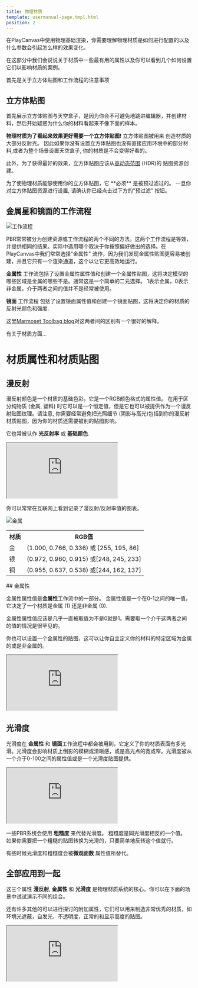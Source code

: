 ```yaml
---
title: 物理材质
template: usermanual-page.tmpl.html
position: 2
---
```


在PlayCanvas中使用物理基础渲染，你需要理解物理材质是如何进行配置的以及什么参数会引起怎么样的效果变化。

在这部分中我们会说说关于材质中一些最有用的属性以及你可以看到几个如何设置它们以影响材质的案例。

首先是关于立方体贴图和工作流程的注意事项

## 立方体贴图

首先展示立方体贴图与天空盒子，是因为你会不可避免地跳进编辑器，并创建材料，然后开始疑惑为什么你的材料看起来不像下面的样本。

**物理材质为了看起来效果更好需要一个立方体贴图!** 立方体贴图被用来 创造材质的大部分反射光。 因此如果你没有设置立方体贴图也没有直接应用环境中的部分材料,或者为整个场景设置天空盒子, 你的材质是不会变得好看的。

此外，为了获得最好的效果，立方体贴图应该从[高动态范围][2] (HDR)的 贴图资源创建。

<div class="alert-info">为了使物理材质能够使用你的立方体贴图，它 **必须** 是被预过滤过的。 一旦你对立方体贴图资源进行设置, 请确认你已经点击过下方的"预过滤" 按钮。
</div>

## 金属星和镜面的工作流程

![工作流程][4]

PBR常常被分为创建资源或工作流程的两个不同的方法。这两个工作流程是等效，并提供相同的结果。实际中选用哪个取决于你按照偏好做出的选择。在PlayCanvas中我们常常选择"金属性" 流作，因为我们发现金属性贴图更容易被创建，并且它只有一个渲染通道，这个以让它更高效地运行。

 **金属性** 工作流包括了设置金属性属性值和创建一个金属性贴图，这将决定模型的哪些区域是金属的哪些不是。通常这是一个简单的二元选择。 1表示金属，0表示非金属。介于两者之间的值并不是经常被使用。

 **镜面** 工作流程 包括了设置镜面属性值和创建一个镜面贴图，这将决定你的材质的反射光颜色和强度.

这里[Marmoset Toolbag blog][5]对这两者间的区别有一个很好的解释。

有关于材质方面...

# 材质属性和材质贴图

## 漫反射

漫反射颜色是一个材质的基础色彩。它是一个RGB颜色格式的属性值。 在用于区分纯物质 (金属, 塑料) 时它可以是一个恒定值，但是它也可以被提供作为一个漫反射贴图纹理。请注意, 你需要经常避免把光照细节 (阴影与高光)包括到你的漫反射材质贴图，因为你的材质还需要被别的贴图影响。

它也常被认作 **光反射率** 或 **基础颜色**.

<iframe src="http://playcanv.as/p/Q28EwTwQ?color"></iframe>

你可以常常在互联网上看到记录了漫反射/反射率值的图表。

![金属][3]

<table class="centered">
  <tr>
  <th>材质</th><th>RGB值</th>
  </tr>
  <tr>
  <td>金</td><td>(1.000, 0.766, 0.336) 或 [255, 195, 86]</td>
  </tr>
  <tr>
  <td>银</td><td>(0.972, 0.960, 0.915) 或[248, 245, 233]</td>
  </tr>
  <tr>
  <td>铜</td><td>(0.955, 0.637, 0.538) 或[244, 162, 137]</td>
  </tr>
</table>

## 金属性

金属性属性值是**金属性**工作流中的一部分。 金属性值是一个在0-1之间的唯一值，它决定了一个材质是金属 (1) 还是非金属 (0).

<div class="alert-info">
金属性属性值应该是几乎一直被取值为不是0就是1。需要取一个介于这两者之间的值的情况是很罕见的。
</div>

你也可以设置一个金属性的贴图，这可以让你自主定义你的材料的特定区域为金属的或是非金属的。

<iframe src="http://playcanv.as/p/Q28EwTwQ?metal"></iframe>

## 光滑度

光滑度在 **金属性** 和 **镜面**工作流程中都会被用到，它定义了你的材质表面有多光滑。光滑度会影响材质上倒影的模糊或清晰感，或是高光点的宽或窄。光滑度被从一个介于0-100之间的属性值或是一个光滑度贴图提供。

<iframe src="http://playcanv.as/p/Q28EwTwQ?gloss"></iframe>

一些PBR系统会使用 **粗糙度** 来代替光滑度。 粗糙度是同光滑度相反的一个值。 如果你需要把一个粗糙的贴图转换为光滑的，只要简单地反转这个值就行。

有些时候光滑度和粗糙度会被**微观面数** 属性值所替代。

## 全部应用到一起

这三个属性 **漫反射**, **金属性** 和 **光滑度** 是物理材质系统的核心。你可以在下面的场景中试试演示不同的组合。

还有许多其他的可以进行探讨的附加属性，它们可以用来制造非常优秀的材质，如环境光遮蔽，自发光，不透明度，正常的和显示高度的贴图。

<iframe src="http://playcanv.as/p/Q28EwTwQ"></iframe>

[1]: http://store.playcanvas.com
[2]: /user-manual/glossary#hdr
[3]: /images/user-manual/graphics/physical-rendering/metals.jpg
[4]: /images/user-manual/graphics/physical-rendering/workflows.jpg
[5]: https://www.marmoset.co/toolbag/learn/pbr-conversion

